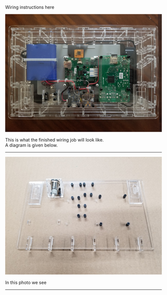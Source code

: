 Wiring instructions here

<img src="../images/ReadmeImages/Wiring.jpg">  

This is what the finished wiring job will look like.  
A diagram is given below.  

<hr>  

<img src="../images/WiringInstructionImages/01_Standoffs.jpg">  

In this photo we see 

<hr>  
